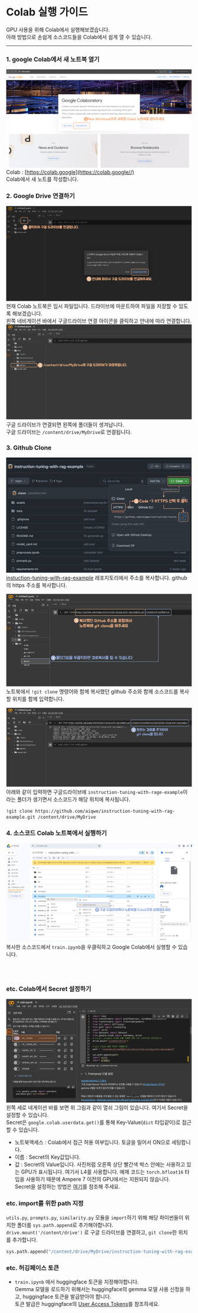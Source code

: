 # Colab 실행 가이드
GPU 사용을 위해 Colab에서 실행해보겠습니다.  
아래 방법으로 손쉽게 소스코드들을 Colab에서 쉽게 열 수 있습니다.

---
### 1. google Colab에서 새 노트북 열기
![](assets/01_new_colab.png)
Colab : [https://colab.google](https://colab.google//)  
Colab에서 새 노트를 작성합니다.  

### 2. Google Drive 연결하기
![](assets/02_googledrive_mount1.png)  
현재 Colab 노트북은 임시 파일입니다. 드라이브에 마운트하여 파일을 저장할 수 있도록 해보겠습니다.    
왼쪽 네비게이션 바에서 구글드라이브 연결 아이콘을 클릭하고 안내에 따라 연결합니다.    
![](assets/03_googledrive_mount2.png)  
구글 드라이브가 연결되면 왼쪽에 폴더들이 생겨납니다.  
구글 드라이브는 `/content/drive/MyDrive`로 연결됩니다.  

### 3. Github Clone  
![](assets/04_gitclone1.png)  
[instuction-tuning-with-rag-example](https://github.com/aiqwe/instruction-tuning-with-rag-example.git) 레포지토리에서 주소를 복사합니다.
github의 https 주소를 복사합니다.  

![](assets/05_gitclone2.png)
노트북에서 `!git clone` 명령어와 함께 복사했던 github 주소와 함께 소스코드를 복사할 위치를 함께 입력합니다.  

![](assets/06_gitclone3.png)
아래와 같이 입력하면 구글드라이브에 `instruction-tuning-with-rage-example`이라는 폴더가 생기면서 소스코드가 해당 위치에 복사됩니다.
```
!git clone https://github.com/aiqwe/instruction-tuning-with-rag-example.git /content/drive/MyDrive
```

### 4. 소스코드 Colab 노트북에서 실행하기  
![](assets/07_open_colab.png)
복사한 소스코드에서 `train.ipynb`을 우클릭하고 Google Colab에서 실행할 수 있습니다.

<br>
<br>
  
### etc. Colab에서 Secret 설정하기
![](assets/etc_secret.png)
왼쪽 세로 네게이션 바를 보면 위 그림과 같이 열쇠 그림이 있습니다. 여기서 Secret을 설정할 수 있습니다.  
Secret은 `google.colab.userdata.get()`를 통해 Key-Value(`dict` 타입같이)로 접근할 수 있습니다.
+ 노트북액세스 : Colab에서 접근 허용 여부입니다. 토글을 밀어서 ON으로 세팅합니다.
+ 이름 : Secret의 Key값입니다.
+ 값 : Secret의 Value입니다.
사진처럼 오른쪽 상단 빨간색 박스 안에는 사용하고 있는 GPU가 표시됩니다. 여기서 L4를 사용합니다. 
예제 코드는 `torch.bfloat16` 타입을 사용하기 때문에 Ampere 7 이전의 GPU에서는 지원되지 않습니다.  
Secret을 설정하는 방법은 [여기](https://medium.com/@parthdasawant/how-to-use-secrets-in-google-colab-450c38e3ec75)를 참조해 주세요.

### etc. import를 위한 path 지정
`utils.py`, `prompts.py`, `similarity.py` 모듈을 `import`하기 위해 해당 파이썬들이 위치한 폴더를 `sys.path.append`로 추가해야합니다.  
`drive.mount('/content/drive')` 로 구글 드라이브를 연결하고, `git clone`한 위치를 추가합니다.  
```python
sys.path.append("/content/drive/MyDrive/instruction-tuning-with-rag-example")
```
### etc. 허깅페이스 토큰
+ `train.ipynb` 에서 huggingface 토큰을 지정해야합니다.  
Gemma 모델을 로드하기 위해서는 huggingface의 gemma 모델 사용 신청을 하고, huggingface 토큰을 발급받아야 합니다.  
토큰 발급은 huggingface의 [User Access Tokens](https://huggingface.co/docs/hub/security-tokens)를 참조하세요.  